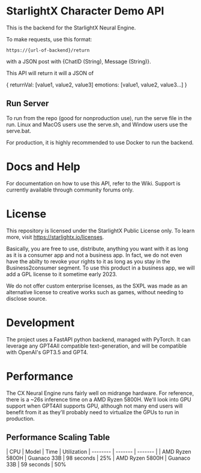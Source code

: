 # StarlightX Character Demo API
This is the backend for the StarlightX Neural Engine.

To make requests, use this format:

`https://{url-of-backend}/return`

with a JSON post with 
{ChatID (String), Message (String)}.

This API will return it will a JSON of

{
    returnVal: [value1, value2, value3]
    emotions: [value1, value2, value3...]
}

## Run Server
To run from the repo (good for nonproduction use), run the serve file in the run. 
Linux and MacOS users use the serve.sh, and Window users use the serve.bat.

For production, it is highly recommended to use Docker to run the backend.

# Docs and Help
For documentation on how to use this API, refer to the Wiki.
Support is currently available through community forums only.


# License
This repository is licensed under the StarlightX Public License only.
To learn more, visit https://starlightx.io/licenses.

Basically, you are free to use, distribute, anything you want with it
as long as it is a consumer app and not a business app. In fact, we do
not even have the abilty to revoke your rights to it as long as you stay
in the Business2consumer segment. To use this product in
a business app, we will add a GPL license to it sometime early 2023.

We do not offer custom enterprise licenses, as the SXPL was made as
an alternative license to creative works such as games, without needing to
disclose source.


# Development
The project uses a FastAPI python backend, managed with PyTorch.
It can leverage any GPT4All compatible text-generation, and
will be compatible with OpenAI's GPT3.5 and GPT4.

# Performance
The CX Neural Engine runs fairly well on midrange hardware. For reference,
there is a ~26s inference time on a AMD Ryzen 5800H. We'll look into
GPU support when GPT4All supports GPU, although not many end users
will benefit from it as they'll probably need to virtualize the GPUs
to run in production.

## Performance Scaling Table
| CPU | Model | Time | Utilization
| -------- | ------- | ------- |
| AMD Ryzen 5800H | Guanaco 33B | 98 seconds | 25%
| AMD Ryzen 5800H | Guanaco 33B | 59 seconds | 50%



